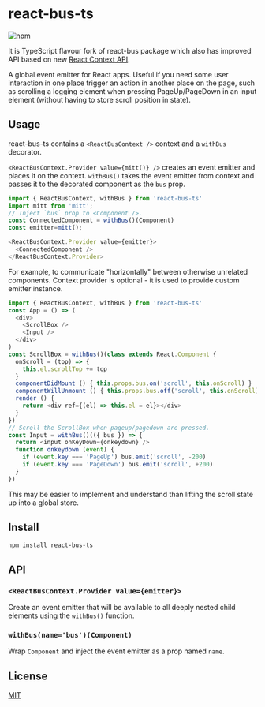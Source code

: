 # react-bus-ts

[![npm](https://badgen.net/npm/v/react-bus)](https://npmjs.com/package/react-bus-ts)

It is TypeScript flavour fork of react-bus package which also has improved API based on new [React Context API](https://reactjs.org/docs/context.html).

A global event emitter for React apps.
Useful if you need some user interaction in one place trigger an action in another place on the page, such as scrolling a logging element when pressing PageUp/PageDown in an input element (without having to store scroll position in state).

## Usage

react-bus-ts contains a `<ReactBusContext />` context and a `withBus` decorator.

`<ReactBusContext.Provider value={mitt()} />` creates an event emitter and places it on the context.
`withBus()` takes the event emitter from context and passes it to the decorated component as the `bus` prop.

```js
import { ReactBusContext, withBus } from 'react-bus-ts'
import mitt from 'mitt';
// Inject `bus` prop to <Component />.
const ConnectedComponent = withBus()(Component)
const emitter=mitt();

<ReactBusContext.Provider value={emitter}>
  <ConnectedComponent />
</ReactBusContext.Provider>
```

For example, to communicate "horizontally" between otherwise unrelated components. Context provider is optional - it is used to provide custom emitter instance.


```js
import { ReactBusContext, withBus } from 'react-bus-ts'
const App = () => (
  <div>
    <ScrollBox />
    <Input />
  </div>
)
const ScrollBox = withBus()(class extends React.Component {
  onScroll = (top) => {
    this.el.scrollTop += top
  }
  componentDidMount () { this.props.bus.on('scroll', this.onScroll) }
  componentWillUnmount () { this.props.bus.off('scroll', this.onScroll) }
  render () {
    return <div ref={(el) => this.el = el}></div>
  }
})
// Scroll the ScrollBox when pageup/pagedown are pressed.
const Input = withBus()(({ bus }) => {
  return <input onKeyDown={onkeydown} />
  function onkeydown (event) {
    if (event.key === 'PageUp') bus.emit('scroll', -200)
    if (event.key === 'PageDown') bus.emit('scroll', +200)
  }
})
```

This may be easier to implement and understand than lifting the scroll state up into a global store.

## Install

```
npm install react-bus-ts
```

## API

### `<ReactBusContext.Provider value={emitter}>`

Create an event emitter that will be available to all deeply nested child elements using the `withBus()` function.

### `withBus(name='bus')(Component)`

Wrap `Component` and inject the event emitter as a prop named `name`.

## License

[MIT](./LICENSE)
